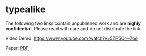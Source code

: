# typealike

The following two links contain unpublished work and are **highly confidential**. 
Please read with care and do not distribute the link.

Video Demo: https://www.youtube.com/watch?v=5ZP5Or--7bo

Paper: [PDF](https://drive.google.com/open?id=1sHp-l-CyPuZ8NEL6aq_kwGgj5-GWzFcx)
